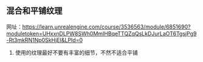 ## 混合和平铺纹理

网址：https://learn.unrealengine.com/course/3536563/module/6851690?moduletoken=UHxxnDLPW8SWh0MmIHBqeTTQZqQsLkDJurLaOT6TgsjPg9-Rt3mkRN1Np0SkHjEI&LPId=0

1. 使用的纹理最好不要有丰富的细节，不然不适合平铺